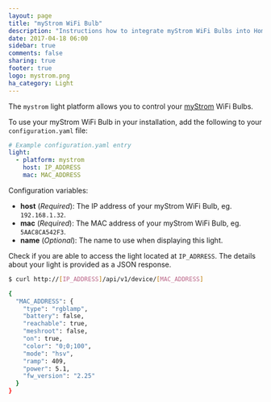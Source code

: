 ```yaml
---
layout: page
title: "myStrom WiFi Bulb"
description: "Instructions how to integrate myStrom WiFi Bulbs into Home Assistant."
date: 2017-04-18 06:00
sidebar: true
comments: false
sharing: true
footer: true
logo: mystrom.png
ha_category: Light
---
```



The `mystrom` light platform allows you to control your [myStrom](https://mystrom.ch/en/) WiFi Bulbs. 

To use your myStrom WiFi Bulb in your installation, add the following to your `configuration.yaml` file:

```yaml
# Example configuration.yaml entry
light:
  - platform: mystrom
    host: IP_ADDRESS
    mac: MAC_ADDRESS
```

Configuration variables:

- **host** (*Required*): The IP address of your myStrom WiFi Bulb, eg. `192.168.1.32`.
- **mac** (*Required*): The MAC address of your myStrom WiFi Bulb, eg. `5AAC8CA542F3`.
- **name** (*Optional*): The name to use when displaying this light.

Check if you are able to access the light located at `IP_ADRRESS`. The details about your light is provided as a JSON response.

```bash
$ curl http://[IP_ADDRESS]/api/v1/device/[MAC_ADDRESS]

{
  "MAC_ADDRESS": {
    "type": "rgblamp",
    "battery": false,
    "reachable": true,
    "meshroot": false,
    "on": true,
    "color": "0;0;100",
    "mode": "hsv",
    "ramp": 409,
    "power": 5.1,
    "fw_version": "2.25"
  }
}
```


